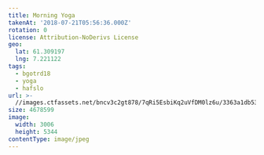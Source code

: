 ```yaml
---
title: Morning Yoga
takenAt: '2018-07-21T05:56:36.000Z'
rotation: 0
license: Attribution-NoDerivs License
geo:
  lat: 61.309197
  lng: 7.221122
tags:
  - bgotrd18
  - yoga
  - hafslo
url: >-
  //images.ctfassets.net/bncv3c2gt878/7qRi5EsbiKq2uVfDM0lz6u/3363a1db53a674148ff256cfbe3eb18d/morning-yoga_42051167040_o
size: 4678599
image:
  width: 3006
  height: 5344
contentType: image/jpeg
---
```


